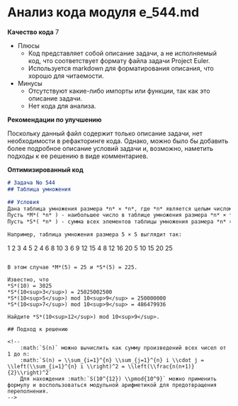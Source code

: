 # Анализ кода модуля e_544.md

**Качество кода**
7
- Плюсы
    - Код представляет собой описание задачи, а не исполняемый код, что соответствует формату файла задачи Project Euler.
    - Используется markdown для форматирования описания, что хорошо для читаемости.
- Минусы
    - Отсутствуют какие-либо импорты или функции, так как это описание задачи.
    - Нет кода для анализа.

**Рекомендации по улучшению**

Поскольку данный файл содержит только описание задачи, нет необходимости в рефакторинге кода. Однако, можно было бы добавить более подробное описание условий задачи и, возможно, наметить подходы к ее решению в виде комментариев.

**Оптимизированный код**

```markdown
# Задача No 544
## Таблица умножения

## Условия
Дана таблица умножения размера *n* × *n*, где *n* является целым числом.
Пусть *M*( *n* ) - наибольшее число в таблице умножения размера *n* × *n*.
Пусть *S*( *n* ) - сумма всех элементов таблицы умножения размера *n* × *n*.

Например, таблица умножения размера 5 × 5 выглядит так:

```
   1   2   3   4   5
   2   4   6   8  10
   3   6   9  12  15
   4   8  12  16  20
   5  10  15  20  25
```

В этом случае *M*(5) = 25 и *S*(5) = 225.

Известно, что
*S*(10) = 3025
*S*(10<sup>3</sup>) = 25025002500
*S*(10<sup>5</sup>) mod 10<sup>9</sup> = 250000000
*S*(10<sup>7</sup>) mod 10<sup>9</sup> = 486479936

Найдите *S*(10<sup>12</sup>) mod 10<sup>9</sup>.

## Подход к решению

<!--
    :math:`S(n)` можно вычислить как сумму произведений всех чисел от 1 до n:
    :math:`S(n) = \\sum_{i=1}^{n} \\sum_{j=1}^{n} i \\cdot j = \\left(\\sum_{i=1}^{n} i \\right)^2 = \\left(\\frac{n(n+1)}{2}\\right)^2`
    Для нахождения :math:`S(10^{12}) \\pmod{10^9}` можно применить формулу и воспользоваться модульной арифметикой для предотвращения переполнения.
-->
```